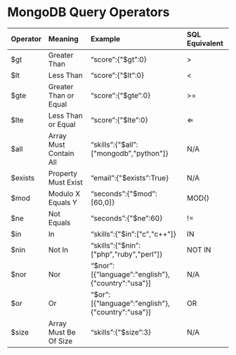 # MongoDB Query Operators

| Operator | Meaning | Example | SQL Equivalent |
|:-------- |:------- |:------- |:-------------- |
| $gt | Greater Than | “score”:{"$gt”:0} | > |
$lt | Less Than | “score”:{"$lt”:0} | <
$gte | Greater Than or Equal | “score”:{"$gte”:0} | >=
$lte | Less Than or Equal | “score”:{"$lte”:0} | ⇐
$all | Array Must Contain All | “skills”:{"$all”:["mongodb”,"python"]} | N/A
$exists | Property Must Exist | “email”:{"$exists”:True} | N/A
$mod | Modulo X Equals Y | “seconds”:{"$mod”:[60,0]} | MOD()
$ne | Not Equals | “seconds”:{"$ne”:60} | !=
$in | In | “skills”:{"$in”:["c”,"c++"]} | IN
$nin | Not In | “skills”:{"$nin”:["php”,"ruby”,"perl"]} | NOT IN
$nor | Nor | “$nor”:[{"language”:"english"},{"country”:"usa"}] | N/A
$or | Or | “$or”:[{"language”:"english"},{"country”:"usa"}] | OR
$size | Array Must Be Of Size | “skills”:{"$size”:3} | N/A
